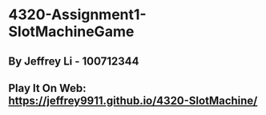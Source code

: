 # 4320-Assignment1-SlotMachineGame
## By Jeffrey Li - 100712344
## Play It On Web: https://jeffrey9911.github.io/4320-SlotMachine/
